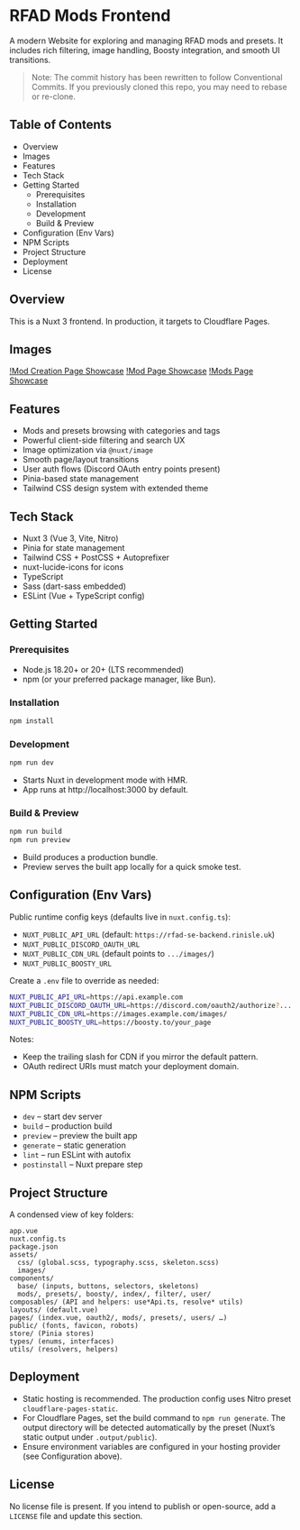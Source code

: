 # RFAD Mods Frontend

A modern Website for exploring and managing RFAD mods and presets. It includes rich filtering, image handling, Boosty integration, and smooth UI transitions.

> Note: The commit history has been rewritten to follow Conventional Commits. If you previously cloned this repo, you may need to rebase or re-clone.

## Table of Contents
- Overview
- Images
- Features
- Tech Stack
- Getting Started
  - Prerequisites
  - Installation
  - Development
  - Build & Preview
- Configuration (Env Vars)
- NPM Scripts
- Project Structure
- Deployment
- License

## Overview
This is a Nuxt 3 frontend. In production, it targets to Cloudflare Pages.

## Images
[!Mod Creation Page Showcase](https://github.com/Amirust/rfad-mods-frontend/blob/master/images/modcreationpageshowcase.png)
[!Mod Page Showcase](https://github.com/Amirust/rfad-mods-frontend/blob/master/images/modpageshowcase.png)
[!Mods Page Showcase](https://github.com/Amirust/rfad-mods-frontend/blob/master/images/modspageshowcase.png)

## Features
- Mods and presets browsing with categories and tags
- Powerful client-side filtering and search UX
- Image optimization via `@nuxt/image`
- Smooth page/layout transitions
- User auth flows (Discord OAuth entry points present)
- Pinia-based state management
- Tailwind CSS design system with extended theme

## Tech Stack
- Nuxt 3 (Vue 3, Vite, Nitro)
- Pinia for state management
- Tailwind CSS + PostCSS + Autoprefixer
- nuxt-lucide-icons for icons
- TypeScript
- Sass (dart-sass embedded)
- ESLint (Vue + TypeScript config)

## Getting Started
### Prerequisites
- Node.js 18.20+ or 20+ (LTS recommended)
- npm (or your preferred package manager, like Bun).

### Installation
```bash
npm install
```

### Development
```bash
npm run dev
```
- Starts Nuxt in development mode with HMR.
- App runs at http://localhost:3000 by default.

### Build & Preview
```bash
npm run build
npm run preview
```
- Build produces a production bundle.
- Preview serves the built app locally for a quick smoke test.

## Configuration (Env Vars)
Public runtime config keys (defaults live in `nuxt.config.ts`):
- `NUXT_PUBLIC_API_URL` (default: `https://rfad-se-backend.rinisle.uk`)
- `NUXT_PUBLIC_DISCORD_OAUTH_URL`
- `NUXT_PUBLIC_CDN_URL` (default points to `.../images/`)
- `NUXT_PUBLIC_BOOSTY_URL`

Create a `.env` file to override as needed:
```bash
NUXT_PUBLIC_API_URL=https://api.example.com
NUXT_PUBLIC_DISCORD_OAUTH_URL=https://discord.com/oauth2/authorize?...
NUXT_PUBLIC_CDN_URL=https://images.example.com/images/
NUXT_PUBLIC_BOOSTY_URL=https://boosty.to/your_page
```
Notes:
- Keep the trailing slash for CDN if you mirror the default pattern.
- OAuth redirect URIs must match your deployment domain.

## NPM Scripts
- `dev` – start dev server
- `build` – production build
- `preview` – preview the built app
- `generate` – static generation
- `lint` – run ESLint with autofix
- `postinstall` – Nuxt prepare step

## Project Structure
A condensed view of key folders:
```
app.vue
nuxt.config.ts
package.json
assets/
  css/ (global.scss, typography.scss, skeleton.scss)
  images/
components/
  base/ (inputs, buttons, selectors, skeletons)
  mods/, presets/, boosty/, index/, filter/, user/
composables/ (API and helpers: use*Api.ts, resolve* utils)
layouts/ (default.vue)
pages/ (index.vue, oauth2/, mods/, presets/, users/ …)
public/ (fonts, favicon, robots)
store/ (Pinia stores)
types/ (enums, interfaces)
utils/ (resolvers, helpers)
```

## Deployment
- Static hosting is recommended. The production config uses Nitro preset `cloudflare-pages-static`.
- For Cloudflare Pages, set the build command to `npm run generate`. The output directory will be detected automatically by the preset (Nuxt’s static output under `.output/public`).
- Ensure environment variables are configured in your hosting provider (see Configuration above).

## License
No license file is present. If you intend to publish or open-source, add a `LICENSE` file and update this section.
